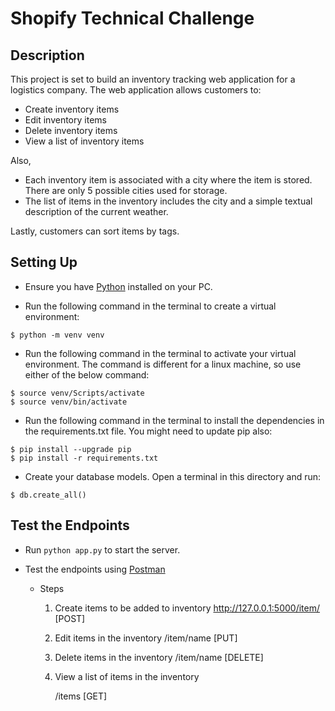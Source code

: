 # Shopify Technical Challenge

## Description
This project is set to build an inventory tracking web application for a logistics company. The web application allows customers to:
- Create inventory items
- Edit inventory items
- Delete inventory items
- View a list of inventory items

Also,
- Each inventory item is associated with a city where the item is stored. There are only 5 possible cities used for storage.
- The list of items in the inventory includes the city and a simple textual description of the current weather.

Lastly, customers can sort items by tags.

## Setting Up
-   Ensure you have [Python](www.python.org) installed on your PC.
  
-   Run the following command in the terminal to create a virtual environment: 
```
$ python -m venv venv
```

-   Run the following command in the terminal to activate your virtual environment. The command is different for a linux machine, so use either of the below command:
 ``` 
 $ source venv/Scripts/activate
 $ source venv/bin/activate
```

-   Run the following command in the terminal to install the dependencies in the requirements.txt file. You might need to update pip also:
``` 
$ pip install --upgrade pip
$ pip install -r requirements.txt
```

- Create your database models. Open a terminal in this directory and run:
```
$ db.create_all()
```


## Test the Endpoints

-   Run ``` python app.py ``` to start the server.

-   Test the endpoints using [Postman](https://app.getpostman.com/join-team?invite_code=d692faed7a5db8bdd2b7dadfd55a34cb&ws=85327001-f59e-4ad1-be89-49d0afa6456f)

    -   Steps
  
        1. Create items to be added to inventory
            http://127.0.0.1:5000/item/<name> [POST]

        2. Edit items in the inventory
            /item/name [PUT]
        
        3.  Delete items in the inventory
            /item/name [DELETE]
        
        4. View a list of items in the inventory

            /items [GET]

